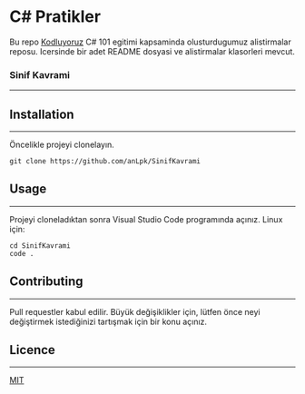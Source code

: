 # C# Pratikler

Bu repo [Kodluyoruz](https://www.kodluyoruz.org/) C# 101 egitimi kapsaminda olusturdugumuz alistirmalar reposu. Icersinde bir adet README dosyasi ve alistirmalar klasorleri mevcut.

### Sinif Kavrami

---

## Installation

---

Öncelikle projeyi clonelayın.

```
git clone https://github.com/anLpk/SinifKavrami
```

## Usage

---

Projeyi cloneladıktan sonra Visual Studio Code programında açınız.
Linux için:

```
cd SinifKavrami
code .
```

## Contributing

---

Pull requestler kabul edilir. Büyük değişiklikler için, lütfen önce neyi değiştirmek istediğinizi tartışmak için bir konu açınız.

## Licence

---

[MIT](https://choosealicense.com/licenses/mit/)
